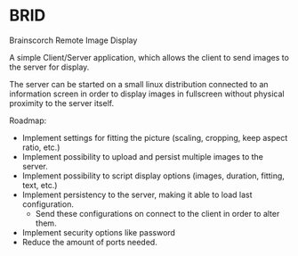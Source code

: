 BRID
====

Brainscorch Remote Image Display

A simple Client/Server application, which allows the client to send images to the server for display.

The server can be started on a small linux distribution connected to an information screen in order to display images in fullscreen without physical proximity to the server itself.

Roadmap:

- Implement settings for fitting the picture (scaling, cropping, keep aspect ratio, etc.)
- Implement possibility to upload and persist multiple images to the server.
- Implement possibility to script display options (images, duration, fitting, text, etc.)
- Implement persistency to the server, making it able to load last configuration.
  - Send these configurations on connect to the client in order to alter them.
- Implement security options like password
- Reduce the amount of ports needed.

